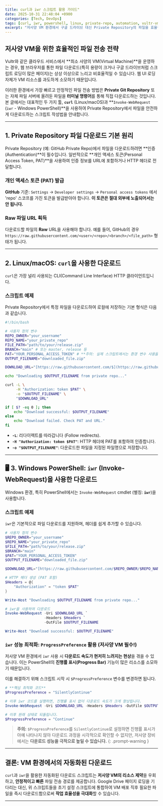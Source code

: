 ```yaml
---
title: curl과 iwr 스크립트 활용 가이드"
date: 2025-10-31 22:48:04 +0900
categories: [Tech, DevOps]
tags: [curl, iwr, powershell, linux, private-repo, automation, vultr-vm]
excerpt: "저사양 VM 환경에서 구글 드라이브 대신 Private Repository의 파일을 효율적으로 다운로드하는 방법을 찾고 계신가요? 이 가이드는 Linux/macOS의 `curl`과 Windows PowerShell의 `iwr`을 사용한 자동화 스크립트 작성 방법을 상세히 알려드립니다."
---
```


## 저사양 VM을 위한 효율적인 파일 전송 전략

Vultr와 같은 클라우드 서비스에서 **최소 사양의 VM(Virtual Machine)**을 운영하는 경우, 웹 브라우저를 통한 파일 다운로드(특히 용량이 크거나 구글 드라이브처럼 스크립트 로딩이 많은 페이지)는 상상 이상으로 느리고 비효율적일 수 있습니다. 웹 UI 로딩 자체가 VM 리소스를 과도하게 소모하기 때문입니다.

이러한 환경에서 가장 빠르고 안정적인 파일 전송 방법은 **Private Git Repository** 또는 자체 파일 서버에 올려둔 파일을 **터미널 명령어**를 통해 직접 다운로드하는 것입니다. 본 글에서는 대표적인 두 가지 툴, **`curl`** (Linux/macOS)과 **`Invoke-WebRequest` (`iwr` - Windows PowerShell)**을 사용하여 Private Repository에서 파일을 안전하게 다운로드하는 스크립트 작성법을 안내합니다.

---

## 1. Private Repository 파일 다운로드 기본 원리

Private Repository (예: GitHub Private Repo)에서 파일을 다운로드하려면 **인증(Authentication)**이 필수입니다. 일반적으로 **개인 액세스 토큰(Personal Access Token, PAT)**을 사용하여 인증 정보를 URL에 포함하거나 HTTP 헤더로 전달합니다.

### 개인 액세스 토큰 (PAT) 발급

**GitHub** 기준: `Settings` → `Developer settings` → `Personal access tokens` 에서 'repo' 스코프를 가진 토큰을 발급받아야 합니다. **이 토큰은 절대 외부에 노출되어서는 안 됩니다.**

### Raw 파일 URL 획득

다운로드할 파일의 **Raw** URL을 사용해야 합니다. 예를 들어, GitHub의 경우 `https://raw.githubusercontent.com/<user>/<repo>/<branch>/<file_path>` 형태가 됩니다.

---

## 2. Linux/macOS: `curl`을 사용한 다운로드

`curl`은 가장 널리 사용되는 CLI(Command Line Interface) HTTP 클라이언트입니다.

### 스크립트 예제

Private Repository에서 특정 파일을 다운로드하여 로컬에 저장하는 기본 형식은 다음과 같습니다.

```bash
#!/bin/bash

# 사용자 정의 변수
REPO_OWNER="your_username"
REPO_NAME="your_private_repo"
FILE_PATH="path/to/your/release.zip"
BRANCH="main" # 또는 master, release 등
PAT="YOUR_PERSONAL_ACCESS_TOKEN" # **주의: 실제 스크립트에서는 환경 변수 사용을 권장합니다.**
OUTPUT_FILENAME="downloaded_file.zip"

DOWNLOAD_URL="[https://raw.githubusercontent.com/$](https://raw.githubusercontent.com/$){REPO_OWNER}/${REPO_NAME}/${BRANCH}/${FILE_PATH}"

echo "Downloading $OUTPUT_FILENAME from private repo..."

curl -L \
     -H "Authorization: token $PAT" \
     -o "$OUTPUT_FILENAME" \
     "$DOWNLOAD_URL"

if [ $? -eq 0 ]; then
    echo "Download successful: $OUTPUT_FILENAME"
else
    echo "Download failed. Check PAT and URL."
fi
```

  * **`-L`**: 리다이렉트를 따라갑니다 (Follow redirects).
  * **`-H "Authorization: token $PAT"`**: HTTP 헤더에 PAT를 포함하여 인증합니다.
  * **`-o "$OUTPUT_FILENAME"`**: 다운로드한 파일을 지정된 파일명으로 저장합니다.

-----

## 🖥️ 3. Windows PowerShell: `iwr` (Invoke-WebRequest)을 사용한 다운로드

Windows 환경, 특히 PowerShell에서는 `Invoke-WebRequest` cmdlet (별칭: **`iwr`**)을 사용합니다.

### 스크립트 예제

`iwr`은 기본적으로 파일 다운로드를 지원하며, 헤더를 쉽게 추가할 수 있습니다.

```powershell
# 사용자 정의 변수
$REPO_OWNER="your_username"
$REPO_NAME="your_private_repo"
$FILE_PATH="path/to/your/release.zip"
$BRANCH="main" 
$PAT="YOUR_PERSONAL_ACCESS_TOKEN" 
$OUTPUT_FILENAME="downloaded_file.zip"

$DOWNLOAD_URL="[https://raw.githubusercontent.com/$REPO_OWNER/$REPO_NAME/$BRANCH/$FILE_PATH](https://raw.githubusercontent.com/$REPO_OWNER/$REPO_NAME/$BRANCH/$FILE_PATH)"

# HTTP 헤더 생성 (PAT 포함)
$Headers = @{
    "Authorization" = "token $PAT"
}

Write-Host "Downloading $OUTPUT_FILENAME from private repo..."

# iwr을 사용하여 다운로드
Invoke-WebRequest -Uri $DOWNLOAD_URL `
                  -Headers $Headers `
                  -OutFile $OUTPUT_FILENAME

Write-Host "Download successful: $OUTPUT_FILENAME"
```

### `iwr` 성능 최적화: `ProgressPreference` 활용 (저사양 VM 필수\!)

저사양 VM 환경에서 `iwr` 사용 시 **다운로드 속도가 현저히 느려지는 현상**을 겪을 수 있습니다. 이는 PowerShell의 **진행률 표시(Progress Bar)** 기능이 많은 리소스를 소모하기 때문입니다.

이를 해결하기 위해 스크립트 시작 시 `$ProgressPreference` 변수를 변경하면 됩니다.

```powershell
# **핵심 최적화 코드**
$ProgressPreference = "SilentlyContinue" 

# 이후 iwr 코드를 실행하면, 진행률 표시 없이 다운로드 속도가 크게 향상됩니다.
Invoke-WebRequest -Uri $DOWNLOAD_URL -Headers $Headers -OutFile $OUTPUT_FILENAME

# 이후 원래 상태로 되돌립니다.
$ProgressPreference = "Continue"
```

> **주의:** `$ProgressPreference`를 `SilentlyContinue`로 설정하면 진행률 표시가 아예 나타나지 않아 다운로드 과정을 시각적으로 확인할 수 없지만, 저사양 장비에서는 **다운로드 성능을 극적으로 높일 수 있습니다.**
{: .prompt-warning }

-----

## 결론: VM 환경에서의 자동화된 다운로드

`curl`과 `iwr`을 활용한 자동화된 다운로드 스크립트는 **저사양 VM의 리소스 제약**을 우회하고, **안정적이고 빠른** 파일 전송 경로를 제공합니다. Google Drive 페이지 로딩을 기다리는 대신, 위 스크립트들을 초기 설정 스크립트에 통합하여 VM 배포 직후 필요한 파일을 즉시 다운로드함으로써 **작업 효율성을 극대화**할 수 있습니다.

-----